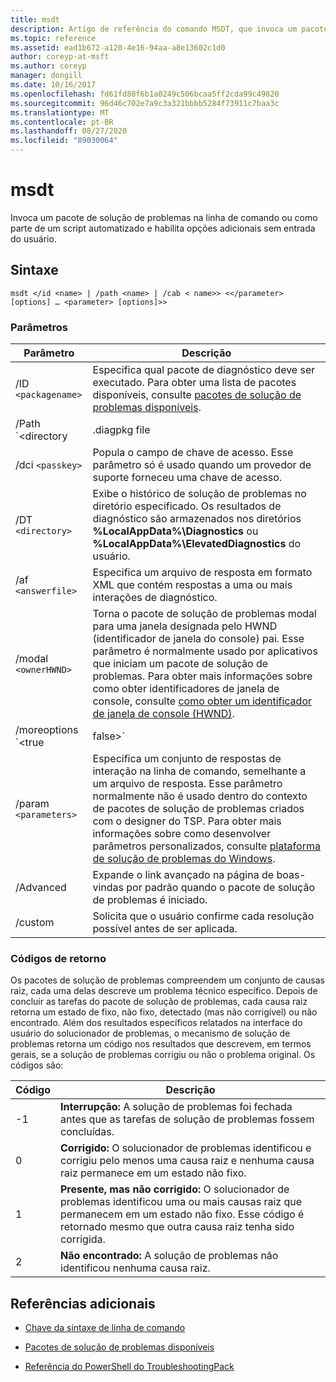 ```yaml
---
title: msdt
description: Artigo de referência do comando MSDT, que invoca um pacote de solução de problemas na linha de comando ou como parte de um script automatizado, e habilita opções adicionais sem entrada do usuário.
ms.topic: reference
ms.assetid: ead1b672-a120-4e16-94aa-a8e13602c1d0
author: coreyp-at-msft
ms.author: coreyp
manager: dongill
ms.date: 10/16/2017
ms.openlocfilehash: fd61fd80f6b1a0249c506bcaa5ff2cda99c49820
ms.sourcegitcommit: 96d46c702e7a9c3a321bbbb5284f73911c7baa3c
ms.translationtype: MT
ms.contentlocale: pt-BR
ms.lasthandoff: 08/27/2020
ms.locfileid: "89030064"
---
```

# <a name="msdt"></a>msdt

Invoca um pacote de solução de problemas na linha de comando ou como parte de um script automatizado e habilita opções adicionais sem entrada do usuário.

## <a name="syntax"></a>Sintaxe

```
msdt </id <name> | /path <name> | /cab < name>> <</parameter> [options] … <parameter> [options]>>
```

### <a name="parameters"></a>Parâmetros

| Parâmetro | Descrição |
| --------- | ----------- |
| /ID `<packagename>` | Especifica qual pacote de diagnóstico deve ser executado. Para obter uma lista de pacotes disponíveis, consulte [pacotes de solução de problemas disponíveis](/previous-versions/windows/it-pro/windows-server-2012-r2-and-2012/ee424379(v=ws.11)#available-troubleshooting-packs). |
| /Path `<directory|.diagpkg file|.diagcfg file>` | Especifica o caminho completo para um pacote de diagnóstico. Se você especificar um diretório, o diretório deverá conter um pacote de diagnóstico. Você não pode usar o parâmetro **/path** em conjunto com os parâmetros * */ID * *, **/DCI**ou **/cab** . |                                                                                   |
| /dci `<passkey>` | Popula o campo de chave de acesso. Esse parâmetro só é usado quando um provedor de suporte forneceu uma chave de acesso. |
| /DT `<directory>` | Exibe o histórico de solução de problemas no diretório especificado. Os resultados de diagnóstico são armazenados nos diretórios **%LocalAppData%\Diagnostics** ou **%LocalAppData%\ElevatedDiagnostics** do usuário. |
| /af `<answerfile>` | Especifica um arquivo de resposta em formato XML que contém respostas a uma ou mais interações de diagnóstico. |
| /modal `<ownerHWND>` | Torna o pacote de solução de problemas modal para uma janela designada pelo HWND (identificador de janela do console) pai. Esse parâmetro é normalmente usado por aplicativos que iniciam um pacote de solução de problemas. Para obter mais informações sobre como obter identificadores de janela de console, consulte [como obter um identificador de janela de console (HWND)](https://support.microsoft.com/help/124103/how-to-obtain-a-console-window-handle-hwnd). |
| /moreoptions `<true|false>` | Habilita (true) ou suprime (false) a tela final de solução de problemas que pergunta se o usuário deseja explorar opções adicionais. Esse parâmetro é normalmente usado quando o pacote de solução de problemas é iniciado por um solucionador de problemas que não faz parte do sistema operacional. |
| /param `<parameters>` | Especifica um conjunto de respostas de interação na linha de comando, semelhante a um arquivo de resposta. Esse parâmetro normalmente não é usado dentro do contexto de pacotes de solução de problemas criados com o designer do TSP. Para obter mais informações sobre como desenvolver parâmetros personalizados, consulte [plataforma de solução de problemas do Windows](/previous-versions/windows/desktop/wintt/windows-troubleshooting-toolkit-portal). |
| /Advanced | Expande o link avançado na página de boas-vindas por padrão quando o pacote de solução de problemas é iniciado. |
| /custom | Solicita que o usuário confirme cada resolução possível antes de ser aplicada. |

### <a name="return-codes"></a>Códigos de retorno

Os pacotes de solução de problemas compreendem um conjunto de causas raiz, cada uma delas descreve um problema técnico específico. Depois de concluir as tarefas do pacote de solução de problemas, cada causa raiz retorna um estado de fixo, não fixo, detectado (mas não corrigível) ou não encontrado. Além dos resultados específicos relatados na interface do usuário do solucionador de problemas, o mecanismo de solução de problemas retorna um código nos resultados que descrevem, em termos gerais, se a solução de problemas corrigiu ou não o problema original. Os códigos são:

| Código | Descrição |
| ---- | ----------- |
| -1 | **Interrupção:** A solução de problemas foi fechada antes que as tarefas de solução de problemas fossem concluídas. |
| 0 | **Corrigido:** O solucionador de problemas identificou e corrigiu pelo menos uma causa raiz e nenhuma causa raiz permanece em um estado não fixo. |
| 1 | **Presente, mas não corrigido:** O solucionador de problemas identificou uma ou mais causas raiz que permanecem em um estado não fixo. Esse código é retornado mesmo que outra causa raiz tenha sido corrigida. |
| 2 | **Não encontrado:** A solução de problemas não identificou nenhuma causa raiz. |

## <a name="additional-references"></a>Referências adicionais

- [Chave da sintaxe de linha de comando](command-line-syntax-key.md)

- [Pacotes de solução de problemas disponíveis](/previous-versions/windows/it-pro/windows-server-2012-r2-and-2012/ee424379(v=ws.11)#available-troubleshooting-packs)

- [Referência do PowerShell do TroubleshootingPack](/powershell/module/troubleshootingpack/?view=win10-ps)
